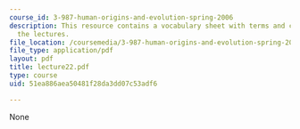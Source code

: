 ```yaml
---
course_id: 3-987-human-origins-and-evolution-spring-2006
description: This resource contains a vocabulary sheet with terms and concepts from
  the lectures.
file_location: /coursemedia/3-987-human-origins-and-evolution-spring-2006/51ea886aea50481f28da3dd07c53adf6_lecture22.pdf
file_type: application/pdf
layout: pdf
title: lecture22.pdf
type: course
uid: 51ea886aea50481f28da3dd07c53adf6

---
```

None